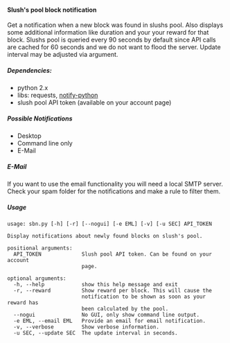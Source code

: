 #### Slush's pool block notification
Get a notification when a new block was found in slushs pool. Also displays some additional information like duration and your your reward for that block. Slushs pool is queried every 90 seconds by default since API calls are cached for 60 seconds and we do not want to flood the server. Update interval may be adjusted via argument.

##### Dependencies:
* python 2.x
* libs: requests, [notify-python](http://galago-project.org/news/index.php)
* slush pool API token (available on your account page)

##### Possible Notifications
* Desktop
* Command line only
* E-Mail

##### E-Mail
If you want to use the email functionality you will need a local SMTP server. Check your spam folder for the notifications and make a rule to filter them.

##### Usage
```
usage: sbn.py [-h] [-r] [--nogui] [-e EML] [-v] [-u SEC] API_TOKEN

Display notifications about newly found blocks on slush's pool.

positional arguments:
  API_TOKEN             Slush pool API token. Can be found on your account
                        page.

optional arguments:
  -h, --help            show this help message and exit
  -r, --reward          Show reward per block. This will cause the
                        notification to be shown as soon as your reward has
                        been calculated by the pool.
  --nogui               No GUI, only show command line output.
  -e EML, --email EML   Provide an email for email notification.
  -v, --verbose         Show verbose information.
  -u SEC, --update SEC  The update interval in seconds.
```
